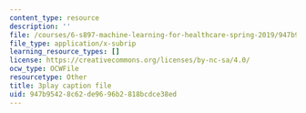```yaml
---
content_type: resource
description: ''
file: /courses/6-s897-machine-learning-for-healthcare-spring-2019/947b95428c62de9696b2818bcdce38ed_MoEaRpLNo9A.srt
file_type: application/x-subrip
learning_resource_types: []
license: https://creativecommons.org/licenses/by-nc-sa/4.0/
ocw_type: OCWFile
resourcetype: Other
title: 3play caption file
uid: 947b9542-8c62-de96-96b2-818bcdce38ed
---
```


